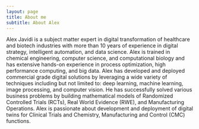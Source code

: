```yaml
---
layout: page
title: About me
subtitle: About Alex
---
```


Alex Javidi is a subject matter expert in digital transformation of healthcare and biotech industries with more than 10 years of experience in digital strategy, intelligent automation, and data science. Alex is trained in chemical engineering, computer science, and computational biology and has extensive hands-on experience in process optimization, high performance computing, and big data. Alex has developed and deployed commercial grade digital solutions by leveraging a wide variety of techniques including but not limited to: deep learning, machine learning, image processing, and computer vision. He has successfully solved various business problems by building mathematical models of Randomized Controlled Trials (RCTs), Real World Evidence (RWE), and Manufacturing Operations. Alex is passionate about development and deployment of digital twins for Clinical Trials and Chemistry, Manufacturing and Control (CMC) functions.


